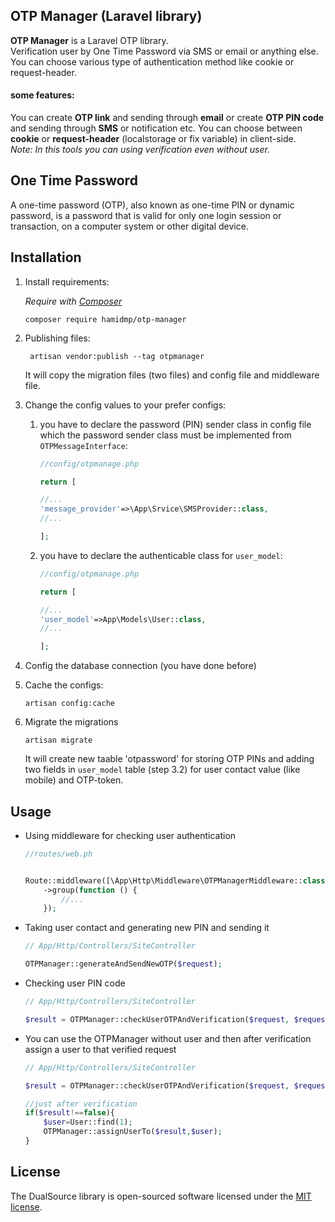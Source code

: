 ## OTP Manager (Laravel library)

**OTP Manager** is a Laravel OTP library.  
Verification user by One Time Password via SMS or email or anything else.
You can choose various type of authentication method like cookie or request-header.

#### some features:
You can create **OTP link** and sending through **email** or create **OTP PIN code** and sending through **SMS** or notification etc.
You can choose between __cookie__ or __request-header__ (localstorage or fix variable) in client-side.  
_Note: In this tools you can using verification even without user._

## One Time Password
A one-time password (OTP), also known as one-time PIN or dynamic password, is a password that is valid for only one login session or transaction, on a computer system or other digital device.


## Installation

1. Install requirements:
  
    _Require with [Composer](https://getcomposer.org/)_  
    ```shell script
    composer require hamidmp/otp-manager
    ```

1. Publishing files:  
    
   ```shell script
    artisan vendor:publish --tag otpmanager
    ```
    It will copy the migration files (two files) and config file and middleware file.
      
1. Change the config values to your prefer configs:
    1. you have to declare the password (PIN) sender class in config file which the password sender class must be implemented from `OTPMessageInterface`:
         
        ```php
        //config/otpmanage.php
        
        return [
        
        //...
        'message_provider'=>\App\Srvice\SMSProvider::class,
        //...
        
        ];
        ```
        
    1. you have to declare the authenticable class for `user_model`:
          
        ```php
        //config/otpmanage.php
        
        return [
        
        //...
        'user_model'=>App\Models\User::class,
        //...
        
        ];
        ```
        
1. Config the database connection (you have done before)
1. Cache the configs:

    ```shell script
    artisan config:cache
    ```
   
1. Migrate the migrations

    ```shell script
    artisan migrate
    ```
    It will create new taable 'otpassword' for storing OTP PINs and adding two fields in `user_model` table (step 3.2) for user contact value (like mobile) and OTP-token.


## Usage

* Using middleware for checking user authentication

    ```php
    //routes/web.ph
    
    
    Route::middleware([\App\Http\Middleware\OTPManagerMiddleware::class])
        ->group(function () {
            //...
        });
    ```
  
* Taking user contact and generating new PIN and sending it

    ```php
    // App/Http/Controllers/SiteController
    
    OTPManager::generateAndSendNewOTP($request);
    ```
   
* Checking user PIN code

    ```php
    // App/Http/Controllers/SiteController
    
    $result = OTPManager::checkUserOTPAndVerification($request, $request->code);
    ```
  
* You can use the OTPManager without user and then after verification assign a user to that verified request

    ```php
    // App/Http/Controllers/SiteController
    
    $result = OTPManager::checkUserOTPAndVerification($request, $request->code);
    
    //just after verification
    if($result!==false){
        $user=User::find(1);
        OTPManager::assignUserTo($result,$user);
    }
    ```
 

## License

The DualSource library is open-sourced software licensed under the [MIT license](https://opensource.org/licenses/MIT).
